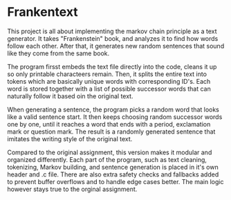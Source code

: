 # Frankentext

This project is all about implementing the markov chain principle as a text generator.
It takes "Frankenstein" book, and analyzes it to find how words follow each other. After that,
it generates new random sentences that sound like they come from the same book. 

The program firsst embeds the text file directly into the code, cleans it up so only printable characteers
remain. Then, it splits the entire text into tokens which are basically unique words with corresponding ID's. 
Each word is stored together with a list of possible successor words that can naturally follow it based
oin the original text. 

When generating a sentence, the program picks a random word that looks like a valid sentence start. It then
keeps choosing random successor words one by one, until it reaches a word that ends with a period, exclamation mark or question mark.
The result is a randomly generated sentence that imitates the writing style of the original text. 

Compared to the original assignment, this version makes it modular and organized differently. Each part of the
program, such as text cleaning, tokenizing, Markov building, and sentence generation is placed in it's own header and .c file. 
There are also extra safety checks and fallbacks added to prevent buffer overflows and to handle edge cases better. 
The main logic however stays true to the orginal assignment. 

